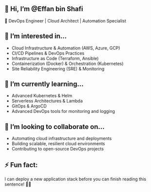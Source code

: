 ## 👋 Hi, I’m @Effan bin Shafi 
🚀 DevOps Engineer | Cloud Architect | Automation Specialist  

## 👀 I’m interested in...  
- Cloud Infrastructure & Automation (AWS, Azure, GCP)  
- CI/CD Pipelines & DevOps Practices  
- Infrastructure as Code (Terraform, Ansible)  
- Containerization (Docker) & Orchestration (Kubernetes)  
- Site Reliability Engineering (SRE) & Monitoring  

## 🌱 I’m currently learning...  
- Advanced Kubernetes & Helm  
- Serverless Architectures & Lambda  
- GitOps & ArgoCD  
- Advanced DevOps tools for monitoring and logging  

## 💞️ I’m looking to collaborate on...  
- Automating cloud infrastructure and deployments  
- Building scalable, resilient cloud environments  
- Contributing to open-source DevOps projects  

## ⚡ Fun fact:  
I can deploy a new application stack before you can finish reading this sentence! 🚀😎 

